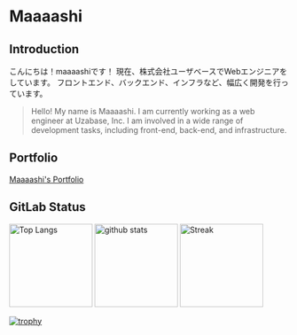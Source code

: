 # Maaaashi

## Introduction

こんにちは！maaaashiです！
現在、株式会社ユーザベースでWebエンジニアをしています。
フロントエンド、バックエンド、インフラなど、幅広く開発を行っています。

> Hello! My name is Maaaashi.
> I am currently working as a web engineer at Uzabase, Inc.
> I am involved in a wide range of development tasks, including front-end, back-end, and infrastructure.

## Portfolio

[Maaaashi's Portfolio](https://mss-rep.com)


## GitLab Status

<p align="left">
  <img alt="Top Langs" height="150px" src="https://github-readme-stats.vercel.app/api/top-langs/?username=maaaashi&layout=compact&theme=onedark" />
  <img alt="github stats" height="150px" src="https://github-readme-stats.vercel.app/api?username=maaaashi&show_icons=true&theme=onedark" />
  <img alt='Streak' height="150px" src='https://streak-stats.demolab.com/?user=maaaashi&theme=onedark' />
</p>

[![trophy](https://github-profile-trophy.vercel.app/?username=maaaashi&theme=onedark&column=7)](https://github.com/ryo-ma/github-profile-trophy)
